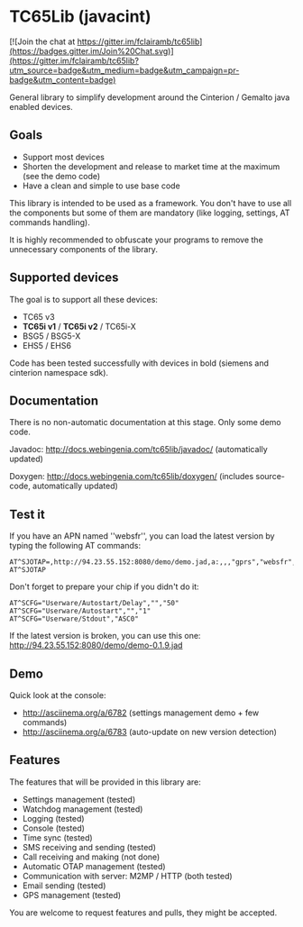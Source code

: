 TC65Lib (javacint)
=======

[![Join the chat at https://gitter.im/fclairamb/tc65lib](https://badges.gitter.im/Join%20Chat.svg)](https://gitter.im/fclairamb/tc65lib?utm_source=badge&utm_medium=badge&utm_campaign=pr-badge&utm_content=badge)

General library to simplify development around the Cinterion / Gemalto java enabled devices.

Goals
----
* Support most devices
* Shorten the development and release to market time at the maximum (see the demo code)
* Have a clean and simple to use base code

This library is intended to be used as a framework. You don't have to use all the components but some of them are mandatory (like logging, settings, AT commands handling).

It is highly recommended to obfuscate your programs to remove the unnecessary components of the library.

Supported devices
-----------------
The goal is to support all these devices:

* TC65 v3
* **TC65i v1** / **TC65i v2** / TC65i-X
* BSG5 / BSG5-X
* EHS5 / EHS6

Code has been tested successfully with devices in bold (siemens and cinterion namespace sdk).

Documentation
-------------
There is no non-automatic documentation at this stage. Only some demo code.

Javadoc: http://docs.webingenia.com/tc65lib/javadoc/ (automatically updated)

Doxygen: http://docs.webingenia.com/tc65lib/doxygen/ (includes source-code, automatically updated)

Test it
-------

If you have an APN named ''websfr'', you can load the latest version by typing the following AT commands:

    AT^SJOTAP=,http://94.23.55.152:8080/demo/demo.jad,a:,,,"gprs","websfr",,
    AT^SJOTAP
    
Don't forget to prepare your chip if you didn't do it:

    AT^SCFG="Userware/Autostart/Delay","","50"
    AT^SCFG="Userware/Autostart","","1"
    AT^SCFG="Userware/Stdout","ASC0"

If the latest version is broken, you can use this one:
http://94.23.55.152:8080/demo/demo-0.1.9.jad

Demo
----
Quick look at the console: 
* http://asciinema.org/a/6782 (settings management demo + few commands)
* http://asciinema.org/a/6783 (auto-update on new version detection)


Features
--------
The features that will be provided in this library are:
- Settings management (tested)
- Watchdog management (tested)
- Logging (tested)
- Console (tested)
- Time sync (tested)
- SMS receiving and sending (tested)
- Call receiving and making (not done)
- Automatic OTAP management (tested)
- Communication with server: M2MP / HTTP (both tested)
- Email sending (tested)
- GPS management (tested)

You are welcome to request features and pulls, they might be accepted.
